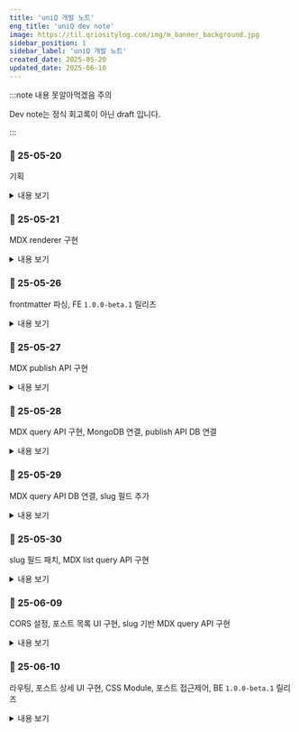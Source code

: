 ```yaml
---
title: 'uniQ 개발 노트'
eng_title: 'uniQ dev note'
image: https://til.qriositylog.com/img/m_banner_background.jpg
sidebar_position: 1
sidebar_label: 'uniQ 개발 노트'
created_date: 2025-05-20
updated_date: 2025-06-10
---
```


:::note 내용 못알아먹겠음 주의

Dev note는 정식 회고록이 아닌 draft 입니다.<br />

:::

### 📆 25-05-20

기획

<details>
<summary>내용 보기</summary>

#### 📌 Opened Issues
> [https://github.com/Queue-ri/uniq/issues/1](https://github.com/Queue-ri/uniq/issues/1)

<br/>

#### 📌 프로젝트 기획

티스토리 -> 네이버 -> velog 로 유목민 생활을 해본 결과, 각자 하나씩은 아쉬움이 있어 그냥 자체 블로그 프레임워크를 만들기로 했다.

FE 지식이 많진 않은데 당장 목표하는 기본 기능만 구상해서 맨땅에 헤딩하려 한다.

우선 다음의 원칙은 지켜야 한다.

<br />

#### 기능 측면
- 글 작성이 빠르고 쉬우면서 결과물이 이쁘게 나올 것
- 보호, 비공개 글 기능이 있을 것

#### 관리 측면
- 기본 언어는 영어 (나중에 i18n으로 한국어 넣음)
    - 주석 포함 모든 문서화는 영어로 작성되어야 함

<br />

따라서 JAMstack 기반의 정적 페이지는 사실상 불가능하고, 애초에 정적 페이지로 블로그 운영할거였으면 기존에 널린거 주워다 썼을 것이다.

보호/비공개 기능 때문에 글 원본은 접근이 제한되는 영역에 있어야 하고, 이는 self-host 또는 private repo 형식으로 관리되는 방식이 될 것 같다.

<br />

#### 📌 기술 스택

- [FE] React.js
- [BE] Node.js / Express
- [DB] MongoDB

검색은 algolia로 고민중이다. ES까진 오버엔지니어링이라고 생각.

**나중에 알았는데 이걸 MERN 스택이라고 하더라**

</details>

### 📆 25-05-21

MDX renderer 구현

<details>
<summary>내용 보기</summary>

#### 📌 프로젝트 세팅

Node.js를 오랫동안 업데이트하지 않았었는데 디펜던시 warning이 뜨길래 최신 LTS로 바꿔줬다. 16 -> 22로 올렸으니 진짜 징하게 안바꾸긴 함.

프로젝트는 CRA로 init 했다.

<br />

#### 📌 padding이 width, height를 건드리는 문제

EditorSideBar에 padding 넣는데 넣은 만큼 width, height가 늘어나는 문제가 있었다.

[스택오버플로](https://stackoverflow.com/questions/779434/how-do-i-prevent-the-padding-property-from-changing-width-or-height-in-css)를 참고해서 고쳤다.

<br />

#### 📌 MDX 로드하기

쌩 CRA로는 MDX 로딩이 안되고, CRA의 Webpack 설정을 건드려야 한다고 한다.

하지만 Webpack 설정이 기본적으로 숨겨져있기 때문에 Eject 하거나 craco를 써야 했고, 나는 craco 방식을 선택했다.

<br />

#### Webpack이 하는 일
모든 FE 리소스(JS, CSS, 이미지, 폰트 등)를 하나의 JS 번들로 변환하는 빌드 도구이다.

MDX같이 브라우저가 이해할 수 없는 파일을 JS 코드로 변환해준다.

#### MDX -> JSX 변환 필수
브라우저는 MDX가 뭔지 모른다.

따라서 브라우저가 이해하는 JSX 코드로 변환해주어야 하는데, 이걸 해주는 게

Webpack + @mdx-js/loader 이다.

<br />

#### 📌 MDX 로딩을 위한 세팅

1. 필요한 패키지 설치

```bash
npm install @craco/craco @mdx-js/react @mdx-js/loader
```

2. `package.json` 수정
```json
"scripts": {
  "start": "craco start",
  "build": "craco build",
  "test": "craco test"
}
```

3. `craco.config.js` 생성 및 설정

```js
module.exports = {
  webpack: {
    configure: (webpackConfig) => {
      // 1. remove mdx from the rule
      webpackConfig.module.rules = webpackConfig.module.rules.map((rule) => {
        if (rule.oneOf) {
          rule.oneOf = rule.oneOf.filter(
            (r) => !(r.test && r.test.toString().includes('mdx'))
          );
        }
        return rule;
      });

      // 2. add mdx loader
      const mdxRule = {
        test: /\.mdx?$/,
        use: [
          {
            loader: require.resolve('babel-loader'),
          },
          {
            loader: require.resolve('@mdx-js/loader'),
            options: {
              providerImportSource: "@mdx-js/react",
            },
          },
        ],
      };

      const oneOfRule = webpackConfig.module.rules.find((rule) => Array.isArray(rule.oneOf));
      if (oneOfRule) {
        oneOfRule.oneOf.unshift(mdxRule);
      }

      return webpackConfig;
    },
  },
};
```

babel-loader는 이미 CRA에 포함되어 있다.

<br />

#### 📌 컴포넌트에서 MDX 렌더링하기

```js
const mdxContext = require.context('../post', false, /\.mdx$/);
```

이런식으로 Webpack의 `require.context`를 이용해서 동적 로드한 다음 (이 방식 아니면 import 문 직접 써야 하는데 내가 원하는 방식이 아님)

```jsx title=EditorPage.js
<div className="content">
    {MdxComponent && (
    <MDXProvider>
        <MdxComponent />
    </MDXProvider>
    )}
</div>
```

대충 요런식으로 변환된 내용을 불러올 수 있다.

<br />

#### 🐞 craco config 설정시 주의점

기존에 gpt가 알려준 이 설정은 틀렸다.

```js
module.exports = {
  webpack: {
    configure: (webpackConfig) => {
      webpackConfig.module.rules.push({
        test: /\.mdx?$/,
        use: [
          {
            loader: require.resolve('babel-loader'),
          },
          {
            loader: require.resolve('@mdx-js/loader'),
            options: {
              providerImportSource: "@mdx-js/react",
            },
          },
        ],
      });

      return webpackConfig;
    },
  },
};
```

왜냐하면 단순히 `@mdx-js/loader`의 설정을 push만 했기 때문이다. 이건 rule을 뒤에다 붙인 것이다.

CRA Webpack의 기본 설정은 mdx를 알 수 없는 파일로 간주하여 정적 파일로 처리하기 때문에

**`@mdx-js/loader`가 기존 로더보다 먼저 실행되지 않으면 무시된다 (!)**

따라서 최종 config에선 filter로 기존 로더를 제거하고 unshift로 새 로더를 맨 앞에 붙여서 처리 우선순위를 확보했다.

<br />

#### 🌌 렌더링 결과

요기까지 완성하고 내일의 나에게 맡긴다.

![https://velog.velcdn.com/images/qriosity/post/96f18959-895d-46b4-b825-b0b07502237b/image.png](https://velog.velcdn.com/images/qriosity/post/96f18959-895d-46b4-b825-b0b07502237b/image.png)

</details>

### 📆 25-05-26

frontmatter 파싱, FE `1.0.0-beta.1` 릴리즈

<details>
<summary>내용 보기</summary>

#### 📌 Closed Issues
> [https://github.com/Queue-ri/uniq/issues/1](https://github.com/Queue-ri/uniq/issues/1)

<br />

#### 📌 frontmatter 파싱

MDX가 잘 렌더링되는 것 같지만 frontmatter는 사실 안그랬다.

`-----`를 기점으로 안의 내용들이 한 뭉탱이로 다 h2 처리되더라.

admonition도 별도로 처리해야하는 것 같지만 frontmatter는 메타데이터라 중요해서, 먼저 처리하기로 했다.

목표는 이러했다.

- `title`: 글 최상단에 h1으로 렌더링 & 사이드바에 렌더링
- `created_date`: 사이드바에 렌더링
- `updated_date`: 사이드바에 렌더링

그리고 하단의 방식으로 해결했다.

1. 필요한 패키지 설치

```bash
npm install remark-frontmatter remark-mdx-frontmatter
```

2. craco.config.js 수정

상단에 요거 추가하고

```js
module.exports = async (env) => {
  const { default: remarkFrontmatter } = await import('remark-frontmatter');
  const remarkMdxFrontmatter = (await import('remark-mdx-frontmatter')).default;
  ...
```

mdxRule의 options에 frontmatter 플러그인을 추가했다.

```js
options: {
  providerImportSource: "@mdx-js/react",
  remarkPlugins: [
    remarkFrontmatter,
    [remarkMdxFrontmatter, { name: 'frontmatter' }],
  ],
},
...
```

`import` 구문 쓰는데 애 좀 먹었어서 default에 대해 알아봐야겠다.

그나저나 모듈마다 CJS/ESM 호환 갈리는거 진심 탈모 요소 중 하나인듯

3. EditorPage.js, EditorSideBar.js 수정

- [EditorPage.js diff](https://github.com/Queue-ri/uniq/commit/ddaf1583b283330d1d1921c2fa2d7526d8200979)
- [EditorSideBar.js diff](https://github.com/Queue-ri/uniq/commit/dcad5883477bb30d15ebf2abc82043a2b2aa0c30)

<br />

#### 📌 다음 릴리즈 계획

서버 컴이 와서 놀고있기 때문에 좀 더 열심히 개발해야겠다.

다음 버전에선 publish한 mdx를 서버쪽으로 보내고, 서버에선 이를 쏴주는 api를 만들어야 한다.

그리고 private gh repo에 push가 되어야하기 때문에... 이리저리 고민한 결과

백엔드 API를 통해서 처리하는 것이 제일 정석적인 flow라고 생각한다.

왜냐하면,

- 카테고리 정보 받으려면 결국 백엔드 통신이 필요함
- Electron으로 렌더링 부분만 데스크탑 앱으로 빼면 프로젝트 복잡해짐
- FE단에 뷰어와 private repo 접근 기능 모두를 넣으면 보안상 안좋음.
- CORS 잘~ 설정하면 로컬 -> 리모트 통신 가능

그래서 내일은 express 작업을 할 것 같다.

</details>

### 📆 25-05-27

MDX publish API 구현

<details>
<summary>내용 보기</summary>

#### 📌 Opened Issues
> [https://github.com/Queue-ri/uniq-cms/issues/1](https://github.com/Queue-ri/uniq-cms/issues/1)

<br/>

#### 📌 express 기본 세팅

백엔드 단 프로젝트 명을 `uniq-cms`로 정하고 express 서버로 세팅했다.

UI는 `uniq` CRA 프로젝트에서 다 맡고 있으니 `uniq-cms`는 headless CMS인 격이다.

```bash
npm install express
npm install --save-dev nodemon
```

디펜던시를 상단과 같이 설치하고 index.js와 post.js를 생성했다.

```js title="index.js"
const express = require('express');
const app = express();
const port = 6229;

// parse JSON body
app.use(express.json());

// set /api prefix for all endpoints
const postRoutes = require('./routes/post');
app.use('/api/post', postRoutes);

app.listen(port, () => {
    console.log(`🚀 uniq-cms running at http://localhost:${port}`);
});
```

```js title="post.js"
const express = require('express');
const router = express.Router();

router.get('/:id', (req, res) => {
    const postId = req.params.id;
    res.send(`Post content ${postId} :3`);
});

router.post('/', (req, res) => {
    res.send('Post published.');
});

module.exports = router;
```

<br />

#### 📌 MDX Publish API 구현 (1/2)

Publish 요청이 들어오면 해당 MDX 파일에 대해 다음의 두 가지를 처리해야 한다.

1. 서버의 `/post` 경로에 저장
2. GH private repo에 push

그 중 1번부터 작업했다.

<br />

#### mdx 파일 저장하기

중복 파일명 문제에 대해선 MVP 단계에서 생각할 부분이 아닌 것 같아 나중에 처리하기로 했다.

```bash
npm install multer
```

```js title="post.js"
// temporary upload
const upload = multer({
    dest: 'temp_uploads/',
    limits: { fileSize: 10 * 1024 * 1024 }, // 10MB limit
});

/* Publish MDX file */
router.post('/', upload.single('file'), (req, res) => {
    const file = req.file;

    if (!file) {
        return res.status(400).send('No mdx file uploaded.');
    }

    // Check if the file is mdx
    if (path.extname(file.originalname) !== '.mdx') {
        fs.unlinkSync(file.path); // delete file if not mdx
        return res.status(400).send('Only mdx files are allowed.');
    }

    // set mdx save directory
    const postDir = path.join(__dirname, '../../post');

    // if not exist then mkdir
    if (!fs.existsSync(postDir)) {
        fs.mkdirSync(postDir, { recursive: true });
    }

    // final save path for the mdx file
    const targetPath = path.join(postDir, file.originalname);

    // move mdx file from temporary upload path
    fs.rename(file.path, targetPath, (err) => {
        if (err) {
            return res.status(500).send('Failed to save file.');
        }

        res.send('Post published.');
    });
});
```

#### json 파싱하기

mdx 뿐만 아니라 json 데이터도 같이 필요해질 확률이 99.99%라서 json 파싱 로직도 추가했다.

```js
// parse json
let jsonData = null;
if (req.body.json) {
    try {
        jsonData = JSON.parse(req.body.json);
    } catch (err) {
        return res.status(400).send('Invalid json payload.');
    }
}
```

```text title="console.log 결과"
[DEBUG] Received json: { category: 'dev-note', title: 'uniQ 개발 노트' }
```

<br />

#### 📌 MDX Publish API 구현 (2/2)

```bash
npm install simple-git
npm install dotenv
```

서버 최상단에 env를 불러오도록 설정한다.

```js
require('dotenv').config();
```

그리고 repo 권한 추가한 GitHub PAT를 발급하여 env에 넣는다.

그럼 push할때 sign in 창이 안뜨고 아묻따 push가 가능해진다.

<br />

#### 올바른 git 참조하기

`simple-git`으로 push util을 만들어서 모듈화하고, 이 모듈을 post.js에서 불러와 처리하고자 했다.

그런데 `/post`에서 git init하면 동기화를 못하기 때문에, 프로젝트 루트 경로의 git을 참조해야 한다.

```js
const gitPath = path.join(__dirname, '../../');
const git = simpleGit(gitPath);
```

따라서 simpleGit에 이런식으로 .git이 있는 루트 path를 넣어준다.

암튼 이렇게 해서 [pushToGithub.js](https://github.com/Queue-ri/uniq-cms/commit/1d08e7c0fec8f64a6ec5636148c6aa8e587683a2)를 작성했고

publish api에 GH push flow를 추가했다. ([5e00690](https://github.com/Queue-ri/uniq-cms/commit/5e00690ea1cc0d1551fe4f5793049810d9f2b50a))

<br />

#### git 작업 시 참고사항

push util로 main에 checkout 해서 push하려니까 현재 feature 브랜치에 있어서 stash 경고가 떴다.

- ➡️ stash하고 main으로 checkout 했는데 stash때문에 util 작성한게 다 과거로 돌아감 ㅋ

    - ➡️ stash pop을 했는데 merge conflict가 떠서 keep theirs로 stash 버전을 살리고 main에서 util 테스트를 진행했다.

프로덕션에선 브랜칭할 일이 없을테니 상관없지만 개발하는 repo에선 이거 좀 불편하다. 😐

그리고 publish 관련 커밋을 다이렉트로 main에 꽂아버리기 때문에 사용자 입장에서는 fork를 통한 CMS 관리가 어렵다. 업데이트를 위해 pull 땡길 시 충돌나기 때문.

어떻게 하면 api 버전업이 용이할지는 다음의 고민 사항이다.

<br />

#### 아직 DB 연결은 안되어있음!

push util 상의 설정 정보들은 (ex. remote url, username 등) 사용자가 수정할 수 있어야 한다.

그래서 DB에서 퍼오는걸로 점진적 수정을 거쳐야 하는데

우선 조회 api 먼저 구현해서 #1 이슈를 끝내고 #2에서 몽고DB 작업을 할 예정이다.

</details>

### 📆 25-05-28

MDX query API 구현, MongoDB 연결, publish API DB 연결

<details>
<summary>내용 보기</summary>

#### 📌 Closed Issues
> [https://github.com/Queue-ri/uniq-cms/issues/1](https://github.com/Queue-ri/uniq-cms/issues/1)

#### 📌 Opened Issues
> [https://github.com/Queue-ri/uniq-cms/issues/3](https://github.com/Queue-ri/uniq-cms/issues/3)

<br/>

#### 📌 MDX query API 구현

DB 연결이 안된 상태라 mock으로 구색만 맞춰놓고 1번 이슈를 끝냈다.

```js title="post.js"
router.get('/:id', (req, res) => {
    const postId = req.params.id;

    if (postId === '1') {
        const filePath = path.join(__dirname, '../../post/test.mdx');

        fs.readFile(filePath, 'utf8', (err, data) => {
            if (err) {
                console.error('[Error] Failed to read MDX:', err);
                return res.status(500).send('Failed to read post file.');
            }

            res.type('text/markdown').send(data);
        });
    } else {
        res.status(404).send('Cannot find requested post.');
    }
});
```

<br />

#### 📌 MongoDB 연결

뭣모르고 썼는데 Express 4.16.0 이상부터 `body-parser`가 내장되어있다고 한다.

```js
app.use(express.json());
```

그래서 index.js에 이렇게 설정해주면 all set이었던 거였음!

<br />

#### 📌 MongoDB 연결

```bash
npm install mongoose
```

```js title="index.js"
const mongoose = require('mongoose');

// Connect to MongoDB
mongoose.connect('mongodb://localhost:27017/uniq-cms')
.then(() => console.log('✅ Successfully connected to MongoDB'))
.catch(err => console.error('❌ Failed to connect to MongoDB:', err));
```

<br />

#### 📌 Post Collection 정의

다음과 같이 Collection 스키마를 정의할 수 있다.

별도의 설정을 넣지 않는다면 자동 생성되는 Collection은 소문자 & 복수형으로 네이밍된다. (ex. Post -> posts)

`visibility`는 포스트 접근권한으로, enum으로 관리하기로 했다.

```js title="Post.js"
const mongoose = require('mongoose');

const postSchema = new mongoose.Schema({
    title: { type: String, required: true },
    category: { type: String, required: true },
    filePath: { type: String, required: true },
    visibility: {
        type: String,
        enum: ['public', 'protected', 'private'],
        default: 'public',
        required: true
    }
}, {
    timestamps: true, // automatically set createdAt and updatedAt
});

module.exports = mongoose.model('Post', postSchema);
```

<br />

#### Post Document 저장

JPA의 repository마냥 `require`로 Post 스키마를 불러와서 필요한 document를 저장하면 된다.

절대경로인 `targetPath`는 프로젝트 경로까지 포함하기 때문에 프로젝트 파일이 이동되면 관리하기 힘들어진다.

따라서 post 경로부터 시작하는 상대경로로 변환하여 저장했다.

이러면 post 경로가 바뀌어도 document에는 영향이 없다.

```js title="post.js"
const Post = require('../models/Post');

const projectRoot = process.cwd(); // project root path
const relativePath = path.relative(projectRoot, targetPath);

await Post.create({
    title: jsonData.title,
    category: jsonData.category,
    filePath: relativePath,
    visibility: jsonData.visibility
});
```

```json title="저장된 document"
{
  "title": "uniQ 개발 노트",
  "category": "dev-note",
  "filePath": "post\\test.mdx",
  "visibility": "protected",
  "createdAt": {
    "$date": "2025-05-28T14:13:13.519Z"
  },
  "updatedAt": {
    "$date": "2025-05-28T14:13:13.519Z"
  },
  "__v": 0
}
```

</details>

### 📆 25-05-29

MDX query API DB 연결, slug 필드 추가

<details>
<summary>내용 보기</summary>

#### 📌 Closed Issues
> [https://github.com/Queue-ri/uniq-cms/issues/3](https://github.com/Queue-ri/uniq-cms/issues/3)

<br />

#### 📌 query API 수정하기

기존에 mock으로 하드코딩했던 부분을 MongoDB와 연결했다.

[post.js diff](https://github.com/Queue-ri/uniq-cms/commit/14532ee43556e9c44cb0db5ac6f81a54d2011931)

하지만 테스트해보니 요런 에러가 터졌다.

```
[Error] Failed to get post: CastError: Cast to ObjectId failed for value "1" (type string) at path "_id" for model "Post"
```

이 말인 즉슨 MongoDB에 보낸 1이라는 쿼리 값이 ObjectId가 아니라는 뜻이다.

mongoose의 `findById`는 내부적으로 _id가 MongoDB의 ObjectId 타입이라고 가정하는데 내가 무지성으로 MySQL 마냥 정수형 id 값을 날린게 원인이다.

Auto increment처럼 id 필드를 따로 만들어주는 방법이 있긴 했는데, 찾아보니 ObjectId를 사용하는 것이 일반적이고 성능도 가장 최적화되어있다고 하여 해당 방식을 그대로 따르기로 했다.

```
http://localhost:6229/api/post/683860a3561f6209b13787fb
```

그리고 ObjectId로 다시 호출하니 잘 조회되었다.

<br />

#### 📌 하지만 주소창에 683860a3561f6209b13787fb 를 쓸 순 없자너

그렇다. 그래서 UX와 SEO-friendly함을 고려하여 slug라는 것이 존재하는 것이었다.

> **slug란?**
>
> slug는 웹 페이지를 쉽게 읽을 수 있는 형태로 식별하는 URL의 일부이다.<br />
> 당연히 unique 해야 한다.

```text title="FE route URL"
http://localhost:3000/post/uniq-dev-note
```

그렇다면 FE에서 slug 기반 URL로 route 할 경우

```text title="FE -> BE request endpoint"
http://localhost:6229/api/post/683860a3561f6209b13787fb
```

FE가 BE에 ObjectId로 조회 요청을 날리는 flow가 되는데, 이는 아주 일반적인 방법이라고 한다.

개인적으로 정수형 id를 더 선호해왔어서 slug 방식이 SEO 이득을 보는지 몰랐다 😂

아무튼 스키마와 API 둘 다 slug 필드를 추가해주었고,

[Commit e51a8a8](https://github.com/Queue-ri/uniq-cms/commit/e51a8a8c88ce8148142a1c10aab7c7f7f8c8e6f5)

slugify라는 npm 패키지로 자동 생성도 가능하다는데 MVP 단계니까 있다는 것만 적어두고 패스한다.

```js
slug: { type: String, required: true, unique: true }
```

...그나저나 개발 일지 쓰면서 갑자기 보였는데 slug 필드에 unique 빼먹었다.

내일 fix하자 ㅋㅋㅋㅋㅋㅋㅋㅋ

<br />

#### 😙 내일의 계획!

내일은 리트코드 POTD 말고도 프로그래머스 문제 하나를 더 풀고 싶기 때문에 가능할지는 모르겠으나

- slug field fix
- MDX list query API impl
- 무시무시한(?) CORS setting

이 3가지가 일단 목표이고, 토요일이 5월의 마지막 날이니 이 날 뷰 작업이 얼추 되었으면 좋겠다고 생각한다.

6월부터는 DOKI 양도 봐드려야 하고 정처기 실기도 준비해야 되기 때문에~

</details>

### 📆 25-05-30

slug 필드 패치, MDX list query API 구현

<details>
<summary>내용 보기</summary>

#### 📌 Opened Issues
> [https://github.com/Queue-ri/uniq-cms/issues/5](https://github.com/Queue-ri/uniq-cms/issues/5)

<br />

#### 📌 slug 필드의 누락된 제약 조건 패치

[Commit 4d2366a](https://github.com/Queue-ri/uniq-cms/commit/4d2366ad50275cc314537bf93c8d5eb992996149)

<br />

#### 📌 MDX list query API 구현

```diff
const postSchema = new mongoose.Schema({
    title: { type: String, required: true },
+   description: { type: String, default: '' },
    slug: { type: String, required: true, unique: true },
    category: { type: String, required: true },
    filePath: { type: String, required: true },
    visibility: {
        type: String,
        enum: ['public', 'protected', 'private'],
        default: 'public',
        required: true
    }
}, {
    timestamps: true, // automatically set createdAt and updatedAt
});
```

slug fix에 이어 목록 조회시 필요할 description 필드도 Post.js에 추가했다.

<br />

#### Post list query API

[Commit fdbd88c](https://github.com/Queue-ri/uniq-cms/commit/fdbd88c7f07efe287c65dab43a3e7a1735aa7465)

<br />

#### Timezone 지정하기

timestamp가 UTC 기준으로 찍히길래 query에 대한 timezone 변환도 필요하더라.

MongoDB config가 따로 없나 싶었는데 시간대 변환은 어플리케이션 레벨에서 처리하는 것이 일반적이라고 한다.

```bash
npm install dayjs
```

```js title="post.js"
const dayjs = require('dayjs');
const utc = require('dayjs/plugin/utc');
const timezone = require('dayjs/plugin/timezone');

dayjs.extend(utc);
dayjs.extend(timezone);
```

상단과 같이 dayjs 패키지를 이용하여 UTC -> GMT+9로 변환한다.

```js title="post.js"
createdAt: dayjs(post.createdAt).tz('Asia/Seoul').format('YYYY-MM-DD HH:mm:ss')
```

```json title="변환 전"
{
  "createdAt": "2025-05-29T13:26:59.764Z"
}
```
```json title="GMT+9 변환 후"
{
  "createdAt": "2025-05-29 22:26:59"
}
```

</details>

### 📆 25-06-09

CORS 설정, 포스트 목록 UI 구현, slug 기반 MDX query API 구현

<details>
<summary>내용 보기</summary>

#### 📌 Closed Issues
> [https://github.com/Queue-ri/uniq-cms/issues/5](https://github.com/Queue-ri/uniq-cms/issues/5)<br />
> [https://github.com/Queue-ri/uniq-cms/issues/7](https://github.com/Queue-ri/uniq-cms/issues/7)

#### 📌 Opened Issues
> [https://github.com/Queue-ri/uniq-cms/issues/7](https://github.com/Queue-ri/uniq-cms/issues/7)<br />
> [https://github.com/Queue-ri/uniq/issues/4](https://github.com/Queue-ri/uniq/issues/4)<br />
> [https://github.com/Queue-ri/uniq-cms/issues/9](https://github.com/Queue-ri/uniq-cms/issues/9)

<br/>

#### 📌 CORS FE origin 허용하기

BE에 cors 패키지를 설치하고 허용할 origin을 명시해주면 된다.

왜이렇게 쉽게 해결됐지? 이게 아닌데? 싶지만 생각해보니 웹 공부 3년째다. 아직도 이해 못했으면 심각한 것이다.

CORS 설정 도중에 카카오 맵 API에서 허용 IP 주소를 설정했던 것이 떠올라서<br />
CORS origin도 동적으로 관리할 수 있는지 알아보았는데, 된다고 한다.

로그인 기능이 추가되면, 추후 관리자 페이지에서 설정 가능하면 좋을 것 같다.

```bash
npm install cors
```

```js title="index.js"
// allowed CORS origins
let allowedOrigins = [
  'http://localhost:3000',
];

// CORS middleware setting
app.use(cors({
  origin: function (origin, callback) {
    if (allowedOrigins.includes(origin)) {
      callback(null, true);
    }
    else {
      callback(new Error('Not allowed by CORS: ' + origin));
    }
  }
}));
```

<br />

#### 📌 MainPage와 PostList 컴포넌트 구현

MainPage에서 fetching 관련 useEffect를 두고 PostList는 컴포넌트로써 렌더링만 담당하도록 분리했다.

data fetching은 페이지 단위에서 처리하는 게 일반적이라고 한다.

1. 유지보수 측면에서 데이터와 UI를 분리하는 것이 좋고
2. 다른 페이지와 데이터 공유가 용이해지며
3. route 전환이나 refresh 될 때 한번씩만 실행되어야 하기 때문이다.

<br />

#### 📌 `formatDate` 유틸 함수 구현

locale 기반 datetime 포맷팅이 자주 쓰일 것 같아 util로 모듈화하여 구현했다.

```js title="formatDate.js"
export function formatDate(dateString) {
  const date = new Date(dateString);

  return date.toLocaleString('en-US', {
    year: 'numeric',
    month: '2-digit',
    day: '2-digit',
    hour: 'numeric',
    minute: '2-digit',
    hour12: true,
  });
}
```

<br />

#### 💥 사실 slug로 조회 가능했어야 함 💥

😠.................😡.....

현재 MainPage에서 PostList를 통해 포스트 목록을 보여주고,

여기서 item 하나를 클릭하면 PostDetail로 라우팅해서 넘어가려고 했는데

이렇게 넘어가려면 `navigate`해야 하지만 URL 상에 id를 쿼리로 주지 않고는 컴포넌트에 넘기는게 안된다고 한다.

하지만 URL에 ObjectId가 노출되면 안된다. slug를 내가 왜 추가했는데 ㅜㅜㅋㅋ

`navigate`에 state를 줄 순 있지만 이는 새로고침시 bye 하는거라 refresh하면 포스트 내용이 증발하는 대참사가 일어나고

사실 redux-persist같은 상태관리 패키지 쓰면 안될것이야 없긴 한데,, 뇌절이다.

결국 미디엄, 노션 다 slug 기반 조회 API를 두길래, 보편성을 고려해서 BE에 API를 추가하기로 결정했다.

<br />

#### Origin 명시해줘요 ^ㅅ^

```
Error: Not allowed by CORS: undefined
    at origin (C:\Users\Hexagoner\Desktop\uniq-cms\api\index.js:22:16)
    at C:\Users\Hexagoner\Desktop\uniq-cms\node_modules\cors\lib\index.js:219:13
```

이젠 BE에 CORS 정책을 설정해놨기 때문에 포스트맨 헤더에 Origin을 명시해줘야 한다.

[유익한 CORS 관련 레퍼런스](https://okky.kr/articles/1459836)

</details>

### 📆 25-06-10

라우팅, 포스트 상세 UI 구현, CSS Module, 포스트 접근제어, BE `1.0.0-beta.1` 릴리즈

<details>
<summary>내용 보기</summary>

#### 📌 Closed Issues
> [https://github.com/Queue-ri/uniq-cms/issues/9](https://github.com/Queue-ri/uniq-cms/issues/9)<br />
> [https://github.com/Queue-ri/uniq/issues/4](https://github.com/Queue-ri/uniq/issues/4)<br />
> [https://github.com/Queue-ri/uniq-cms/issues/11](https://github.com/Queue-ri/uniq-cms/issues/11)

#### 📌 Opened Issues
> [https://github.com/Queue-ri/uniq/issues/6](https://github.com/Queue-ri/uniq/issues/6)<br />
> [https://github.com/Queue-ri/uniq-cms/issues/11](https://github.com/Queue-ri/uniq-cms/issues/11)

<br/>

#### 📌 라우터 설정 및 PostViewPage 연결

```bash
npm install react-router-dom
```

```js title="index.js"
<Router>
  <Routes>
    <Route path="/" element={<MainPage />} />
    <Route path="/post/:slug" element={<PostViewPage />} />
  </Routes>
</Router>
```

<br />

#### 📌 응답으로 받은 MDX 렌더링하기

이미 EditorPage에서 렌더링 로직을 구현했으나,<br />
PostViewPage에서 PostDetail로 건네주는 것은 MDX 파일 자체가 아니라 내용이 적힌 문자열이다.

따라서 MDX 문자열을 컴포넌트로 변환해주는 패키지와, frontmatter 파싱용 gray-matter가 필요.........

```bash
npm install @mdx-js/runtime
npm install gray-matter
```

.....할 줄 알았으나?

```text title="안되잖아"
Compiled with problems:
ERROR in ./src/component/post/PostDetail.js 7:0-45
Module not found: Error: Can't resolve '@mdx-js/runtime' in 'C:\Users\Hexagoner\Desktop\uniq\src\component\post'
```

필요하지 않았음 ^^

[패키지 사이트](https://www.npmjs.com/package/@mdx-js/runtime)에 가보니 @mdx-js/runtime은 deprecated 되었고

거기 공지에 `@mdx-js/mdx`를 쓰라고 해서 하라는대로 했다.

이렇게 되면 frontmatter는 기존에 쓰던 remark 플러그인을 사용하면 된다.

```js title="PostDetail.js"
useEffect(() => {
  const compileMdx = async () => {
    try {
      const compiled = await evaluate(mdxData, {
        ...runtime,
        useDynamicImport: false,
        format: 'mdx',
        remarkPlugins: [
          remarkFrontmatter,
          [remarkMdxFrontmatter, { name: 'frontmatter' }],
        ],
      });

      setContent(() => compiled.default);
      if (compiled.frontmatter) {
        setFrontmatter(compiled.frontmatter);
      }
    } catch (error) {
      console.error('MDX compile error:', error);
    }
  };

  compileMdx();
}, [mdxData]);
```

<br />

#### 📌 CSS 충돌과 모듈화를 통한 해결

MainPage의 CSS와 PostViewPage의 CSS가 충돌나는듯 했다. 같은 wrapper 클래스를 가지고 있었는데

자꾸 MainPage의 wrapper가 PostViewPage의 wrapper 사이즈로 지정되고, 타이틀 폰트도 꼬였다.

알아보니 foo.css 이런식으로 import하면 해당 CSS는 **전역 스코프**라고 한다.

이 경우 가장 마지막으로 로딩된 스타일을 적용한다고 했으니, MainPage에 PostViewPage 스타일이 적용되어버린 것이다.

따라서 **로컬 스코프인 CSS Module** 방식으로 변경했는데...

사실 이거 쓰면 해싱된 네이밍 때문에 가독성이 떨어져서 일부러 안하고 있었는데, 그냥 처음부터 쓸 걸 그랬나보다.

---

<center>⬇️ <b>하단부터는 포스트 접근제어 작업</b> ⬇️</center>

---

<br />

#### 📌 기존의 query API 수정

이제 protected와 private MDX는 direct access되면 안되기에

1. ObjectId 기반 query API는 보안상 제거 (=주석처리)
2. slug 기반 query API를 대표 query API로 지정 -> `/slug`를 삭제하여 endpoint 간소화
3. query API에서 MDX visibility만 조회하는 metaOnly 옵션 추가
4. query API에서 protected면 password verify하기
5. query API에서 private면 403 FORBIDDEN 던지기
6. list query API에서 private 포스트는 필터링하기

요런 API상의 많은 수정들이 필요하다. 관련 이슈는 [11번](https://github.com/Queue-ri/uniq-cms/issues/11)이므로 참고.

<br />

#### 🤔 API를 분리하는 것이 좋을까?에 대한 고민과 그 결과

최종적으로는 slug 기반 query API 하나로 통합하고 여기서 접근제어를 다 처리하기로 했다.

왜냐하면 API를 여러 개 분리해서 구현할 경우,<br />
*이럴땐 여기다 호출하고 저럴땐 저기다 호출하고...* 이렇게 되면

- FE: 여기선 엔드포인트 뭐였더라 ㅇㅁㅇ? (이전 코드나 API 문서 찾아보는 비효율성)
- BE: 헐 다른쪽 쿼리 API 유효성 검사 빼먹고 머지했다 (추가 이슈 처리하는 비효율성)
- 눈: 살려...ㅈ... (반복되는 fetch 코드로 인한 쓸데없는 라인 수 증가 및 시력 저하)

같은 상황이 발생하기 때문이다.

<br />

따라서 엔드포인트는 하나로 두고,

1. 포스트의 visibility check 모드 여부를 확인하는 `metaOnly` query와
2. private 접근 제한
3. protected 비밀번호 유효성 검증

이 모든걸 한 곳에서 처리하도록 설계했다.

<br />

#### 📌 패스워드에 bcrypt 적용하기

평문으로 저장하는 것은 매우 안좋은 인상을 남기므로 11번 이슈와 함께 처리한다.

- MDX publish API
- MDX query API

해싱은 두 가지 모두에 적용해야 한다.

일단 https 통신이기만 하면 FE -> BE 평문 전송은 괜찮다고 한다.

JWT같이 어디 저장할때가 문제인거고, 이건 그냥 타이핑해서 바로 보내는거니까.

```bash title="설치해주세요"
npm install bcrypt
```

[Commit ac395cd](https://github.com/Queue-ri/uniq-cms/commit/ac395cd792da1ba0d721a135afbfc87b69e7a454)

여기까지 BE 작업을 마무리하고 `1.0.0-beta.1`을 릴리즈했다. ~~*잔디에 반영하고 싶어서*~~

<br />

#### 🛠️ 포스트 상세 조회에 대한 FE 플로우 수정

기존에는 FE fetch 요청 -> BE 응답 -> FE 렌더링의 flow를 가지고 있었지만

현 시점부턴 접근제어 기능이 추가되었으므로<br />
FE meta 요청 -> BE 응답 -> FE fetch 요청 -> BE 응답 -> FE 렌더링의 방식으로 가야 한다.

meta 요청은 마치 HTTP OPTIONS나 preflight처럼, fetch라는 실질적인 요청을 날리기 전에

얘가 패스워드를 줘야 하는 포스트인가 아니면 그냥 요청해도 되는건가... 를 결정할 수 있도록 해준다.

<br />

#### 앞으로의 계획

현재 둘러보았을 때

- 페이지네이션 (API는 되어있는데 UI 상의 페이지네이션 없음)
- 썸네일 이미지
- 주인장 소개 영역
- 작고 소중한 footer
- TOC
- 네비게이션 메뉴
- 로그인

정도의 기본적인 보완 요소들이 보이는데,

여기서 페이지네이션과 주인장 소개 영역, footer만 추가하고 릴리즈해서 서버에 올릴 것이다.

베어메탈 세팅 + 네트워크 세팅에서 시간이 걸릴 것 같아서 내일 릴리즈하고 싶다.

publish API에 authentication이 필요하긴 한데... CORS로 막아보죠 뭐(?)

</details>
